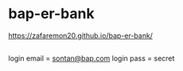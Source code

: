 # bap-er-bank
https://zafaremon20.github.io/bap-er-bank/
##
login email = sontan@bap.com
login pass = secret
